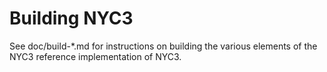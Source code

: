 Building NYC3
================

See doc/build-*.md for instructions on building the various
elements of the NYC3 reference implementation of NYC3.
